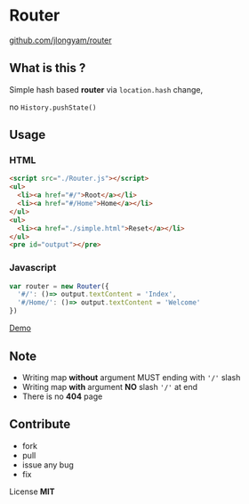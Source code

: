 # Router

[github.com/jlongyam/router](https://github.com/jlongyam/router)

## What is this ?

Simple hash based **router** via `location.hash` change,

no  `History.pushState()`

## Usage

### HTML

```html
<script src="./Router.js"></script>
<ul>
  <li><a href="#/">Root</a></li>
  <li><a href="#/Home">Home</a></li>
</ul>
<ul>
  <li><a href="./simple.html">Reset</a></li>
</ul>
<pre id="output"></pre>
```

### Javascript

```javascript
var router = new Router({
  '#/': ()=> output.textContent = 'Index',
  '#/Home/': ()=> output.textContent = 'Welcome'
})
```

[Demo](https://jlongyam.github.io/router/test/index.html)

## Note

- Writing map **without** argument MUST ending with `'/'` slash
- Writing map **with** argument **NO** slash `'/'` at end
- There is no **404** page

## Contribute

- fork
- pull
- issue any bug
- fix

License **MIT**